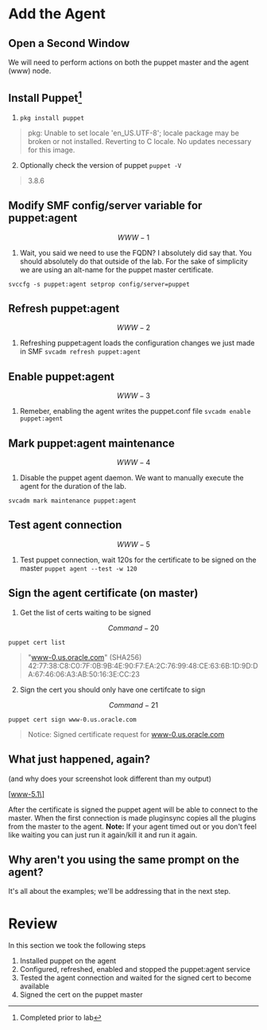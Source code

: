 # Add the Agent

## Open a Second Window

We will need to perform actions on both the puppet master and the agent \(www\) node.

## Install Puppet[^1]

1. `pkg install puppet`

  > pkg: Unable to set locale 'en\_US.UTF-8'; locale package may be broken or
  > not installed.  Reverting to C locale.
  > No updates necessary for this image.

2. Optionally check the version of puppet
  `puppet -V`

  > 3.8.6


## Modify SMF config\/server variable for puppet:agent

$$WWW-1$$

1. Wait, you said we need to use the FQDN?  I absolutely did say that. You should absolutely do that outside of the lab. For the sake of simplicity we are using an alt-name for the puppet master certificate.

  `svccfg -s puppet:agent setprop config/server=puppet`




## Refresh puppet:agent

$$WWW-2$$

1. Refreshing puppet:agent loads the configuration changes we just made in SMF
  `svcadm refresh puppet:agent`


## Enable puppet:agent

$$WWW-3$$

1. Remeber, enabling the agent writes the puppet.conf file
  `svcadm enable puppet:agent`


## Mark puppet:agent maintenance

$$WWW-4$$

1. Disable the puppet agent daemon. We want to manually execute the agent for the duration of the lab.

  `svcadm mark maintenance puppet:agent`




## Test agent connection

$$WWW-5$$

1. Test puppet connection, wait 120s for the certificate to be signed on the master
  `puppet agent --test -w 120`




## Sign the agent certificate \(on master\)

1. Get the list of certs waiting to be signed

  $$Command-20$$

  `puppet cert list`

  > "www-0.us.oracle.com" \(SHA256\) 42:77:38:C8:C0:7F:0B:9B:4E:90:F7:EA:2C:76:99:48:CE:63:6B:1D:9D:DA:67:46:06:A3:AB:50:16:3E:CC:23



2. Sign the cert you should only have one certifcate to sign

  $$Command-21$$

  `puppet cert sign www-0.us.oracle.com`

  > Notice: Signed certificate request for www-0.us.oracle.com




## What just happened, again?

\(and why does your screenshot look different than my output\)

\[www-5.1\]

After the certificate is signed the puppet agent will be able to connect to the master. When the first connection is made pluginsync copies all the plugins from the master to the agent.
**Note:** If your agent timed out or you don't feel like waiting you can just run it again\/kill it and run it again.

## Why aren't you using the same prompt on the agent?

It's all about the examples; we'll be addressing that in the next step.

# Review

In this section we took the following steps

1. Installed puppet on the agent
2. Configured, refreshed, enabled and stopped the puppet:agent service
3. Tested the agent connection and waited for the signed cert to become available
4. Signed the cert on the puppet master

[^1]: Completed prior to lab

